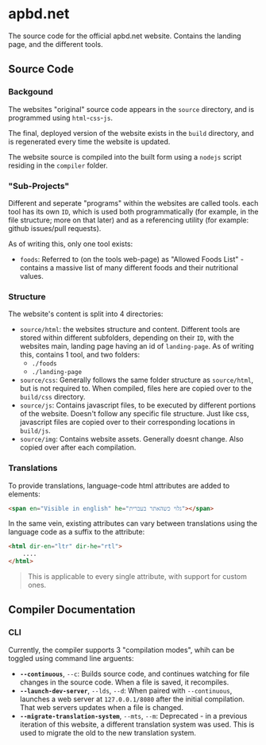 # apbd.net
The source code for the official apbd.net website. Contains the landing page, and the different tools.

## Source Code

### Backgound
The websites "original" source code appears in the `source` directory, and is programmed using `html`-`css`-`js`.

The final, deployed version of the website exists in the `build` directory, and is regenerated every time the website is updated.

The website source is compiled into the built form using a `nodejs` script residing in the `compiler` folder.

### "Sub-Projects"
Different and seperate "programs" within the websites are called tools. each tool has its own `ID`, which is used both programmatically (for example, in the file structure; more on that later) and as a referencing utility (for example: github issues/pull requests).

As of writing this, only one tool exists:
- `foods`: Referred to (on the tools web-page) as "Allowed Foods List" - contains a massive list of many different foods and their nutritional values.

### Structure
The website's content is split into 4 directories:

- `source/html`: the websites structure and content. Different tools are stored within different subfolders, depending on their `ID`, with the websites main, landing page having an id of `landing-page`. As of writing this, contains 1 tool, and two folders:
     - `./foods`
     - `./landing-page`
- `source/css`: Generally follows the same folder structure as `source/html`, but is not required to. When compiled, files here are copied over to the `build/css` directory.
- `source/js`: Contains javascript files, to be executed by different portions of the website. Doesn't follow any specific file structure. Just like css, javascript files are copied over to their corresponding locations in `build/js`.
- `source/img`: Contains website assets. Generally doesnt change. Also copied over after each compilation.

### Translations
To provide translations, language-code html attributes are added to elements:
```html
<span en="Visible in english" he="גלוי כשהאתר בעברית"></span>
```

In the same vein, existing attributes can vary between translations using the language code as a suffix to the attribute:
```html
<html dir-en="ltr" dir-he="rtl">
    ....
</html>
```
> This is applicable to every single attribute, with support for custom ones.

## Compiler Documentation

### CLI
Currently, the compiler supports 3 "compilation modes", whih can be toggled using command line arguents:

- **`--continuous`**, `--c`: Builds source code, and continues watching for file changes in the source code. When a file is saved, it recompiles.
- **`--launch-dev-server`**, `--lds`, `--d`: When paired with `--continuous`, launches a web server at `127.0.0.1/8080` after the initial compilation. That web servers updates when a file is changed.
- **`--migrate-translation-system`**, `--mts`, `--m`: Deprecated - in a previous iteration of this website, a different translation system was used. This is used to migrate the old to the new translation system.


